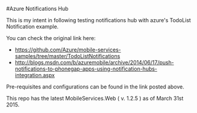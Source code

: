 #Azure Notifications Hub

This is my intent in following testing notifications hub with azure's TodoList Notification example.

You can check the original link here: 
- https://github.com/Azure/mobile-services-samples/tree/master/TodoListNotifications
- http://blogs.msdn.com/b/azuremobile/archive/2014/06/17/push-notifications-to-phonegap-apps-using-notification-hubs-integration.aspx

Pre-requisites and configurations can be found in the link posted above.

This repo has the latest MobileServices.Web ( v. 1.2.5 ) as of March 31st 2015.